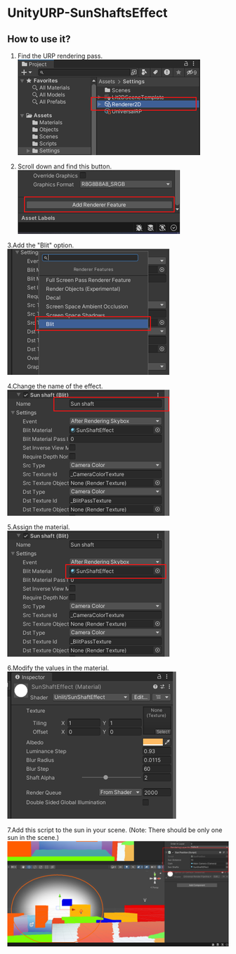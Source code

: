 # UnityURP-SunShaftsEffect

## How to use it?  
1. Find the URP rendering pass.  
![Image](https://github.com/Parrot222/UnityURP-SunShaftsEffect/blob/main/Images/1.png)

3. Scroll down and find this button.  
![Image](https://github.com/Parrot222/UnityURP-SunShaftsEffect/blob/main/Images/2.png)

3.Add the "Blit" option.  
![Image](https://github.com/Parrot222/UnityURP-SunShaftsEffect/blob/main/Images/3.png)  

4.Change the name of the effect.    
![Image](https://github.com/Parrot222/UnityURP-SunShaftsEffect/blob/main/Images/4.png)

5.Assign the material.   
![Image](https://github.com/Parrot222/UnityURP-SunShaftsEffect/blob/main/Images/5.png)  

6.Modify the values in the material.  
![Image](https://github.com/Parrot222/UnityURP-SunShaftsEffect/blob/main/Images/6.png)  

7.Add this script to the sun in your scene. (Note: There should be only one sun in the scene.)  
![Image](https://github.com/Parrot222/UnityURP-SunShaftsEffect/blob/main/Images/7.png)  

